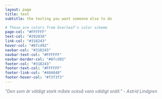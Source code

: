 ```yaml
---
layout: page
title: test
subtitle: the testing you want someone else to do

# These are colors from Overleaf's color scheme
page-col: "#FFFFFF"
text-col: "#292838"
link-col: "#318243"
hover-col: "#8fcd92"
navbar-col: "#318243"
navbar-text-col: "#FFFFFF"
navbar-border-col: "#8fcd92"
footer-col: "#318243"
footer-text-col: "#FFFFFF"
footer-link-col: "#404040"
footer-hover-col: "#f3f3f3"
---
```


<p style="color:#677385; font-style:italic;">
"Den som är väldigt stark måste också vara väldigt snäll." - Astrid Lindgren
</p>